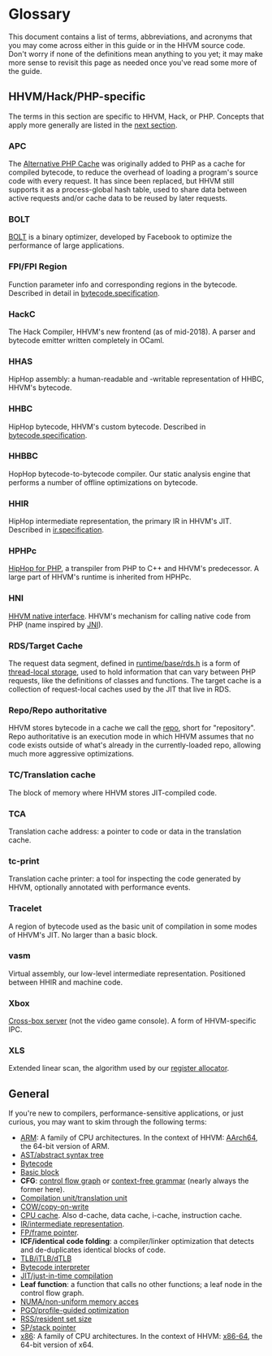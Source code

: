 # Glossary

This document contains a list of terms, abbreviations, and acronyms that you may
come across either in this guide or in the HHVM source code. Don't worry if none
of the definitions mean anything to you yet; it may make more sense to revisit
this page as needed once you've read some more of the guide.

## HHVM/Hack/PHP-specific

The terms in this section are specific to HHVM, Hack, or PHP. Concepts that
apply more generally are listed in the [next
section](glossary.md#general).

### APC

The [Alternative PHP Cache](http://php.net/manual/en/intro.apc.php) was
originally added to PHP as a cache for compiled bytecode, to reduce the overhead
of loading a program's source code with every request. It has since been
replaced, but HHVM still supports it as a process-global hash table, used to
share data between active requests and/or cache data to be reused by later
requests.

### BOLT

[BOLT](https://github.com/facebookincubator/BOLT) is a binary optimizer,
developed by Facebook to optimize the performance of large applications.

### FPI/FPI Region

Function parameter info and corresponding regions in the bytecode. Described in
detail in [bytecode.specification](../bytecode.specification).

### HackC

The Hack Compiler, HHVM's new frontend (as of mid-2018). A parser and bytecode
emitter written completely in OCaml.

### HHAS

HipHop assembly: a human-readable and -writable representation of HHBC, HHVM's
bytecode.

### HHBC

HipHop bytecode, HHVM's custom bytecode. Described in
[bytecode.specification](../bytecode.specification).

### HHBBC

HopHop bytecode-to-bytecode compiler. Our static analysis engine that performs a
number of offline optimizations on bytecode.

### HHIR

HipHop intermediate representation, the primary IR in HHVM's JIT. Described in
[ir.specification](../ir.specification).

### HPHPc

[HipHop for PHP](https://en.wikipedia.org/wiki/HipHop_for_PHP), a transpiler
from PHP to C++ and HHVM's predecessor. A large part of HHVM's runtime is
inherited from HPHPc.

### HNI

[HHVM native interface](https://github.com/facebook/hhvm/wiki/Extension-API).
HHVM's mechanism for calling native code from PHP (name inspired by [JNI](https://en.wikipedia.org/wiki/Java_Native_Interface)).

### RDS/Target Cache

The request data segment, defined in
[runtime/base/rds.h](../../runtime/base/rds.h) is a form of [thread-local
storage](https://en.wikipedia.org/wiki/Thread-local_storage), used to hold
information that can vary between PHP requests, like the definitions of classes
and functions. The target cache is a collection of request-local caches used
by the JIT that live in RDS.

### Repo/Repo authoritative

HHVM stores bytecode in a cache we call the [repo](../repo), short for
"repository". Repo authoritative is an execution mode in which HHVM assumes that
no code exists outside of what's already in the currently-loaded repo, allowing
much more aggressive optimizations.

### TC/Translation cache

The block of memory where HHVM stores JIT-compiled code.

### TCA

Translation cache address: a pointer to code or data in the translation cache.

### tc-print

Translation cache printer: a tool for inspecting the code generated by HHVM,
optionally annotated with performance events.

### Tracelet

A region of bytecode used as the basic unit of compilation in some modes of
HHVM's JIT. No larger than a basic block.

### vasm

Virtual assembly, our low-level intermediate representation. Positioned between
HHIR and machine code.

### Xbox

[Cross-box server](../server.xbox_server) (not the video game console). A form
of HHVM-specific IPC.

### XLS

Extended linear scan, the algorithm used by our [register
allocator](../../runtime/vm/jit/vasm-xls.cpp).

## General

If you're new to compilers, performance-sensitive applications, or just curious,
you may want to skim through the following terms:

- [ARM](https://en.wikipedia.org/wiki/ARM_architecture): A family of CPU architectures. In the context of HHVM: [AArch64](https://en.wikipedia.org/wiki/ARM_architecture#AArch64), the 64-bit version of ARM.
- [AST/abstract syntax tree](https://en.wikipedia.org/wiki/Abstract_syntax_tree)
- [Bytecode](https://en.wikipedia.org/wiki/Bytecode)
- [Basic block](https://en.wikipedia.org/wiki/Basic_block)
- **CFG**: [control flow graph](https://en.wikipedia.org/wiki/Control_flow_graph) or [context-free grammar](https://en.wikipedia.org/wiki/Context-free_grammar) (nearly always the former here).
- [Compilation unit/translation unit](https://en.wikipedia.org/wiki/Translation_unit_(programming))
- [COW/copy-on-write](https://en.wikipedia.org/wiki/Copy-on-write)
- [CPU cache](https://en.wikipedia.org/wiki/CPU_cache). Also d-cache, data cache, i-cache, instruction cache.
- [IR/intermediate representation](https://en.wikipedia.org/wiki/Intermediate_representation).
- [FP/frame pointer](https://en.wikipedia.org/wiki/Call_stack#Stack_and_frame_pointers).
- **ICF/identical code folding**: a compiler/linker optimization that detects and de-duplicates identical blocks of code.
- [TLB/iTLB/dTLB](https://en.wikipedia.org/wiki/Translation_lookaside_buffer)
- [Bytecode interpreter](https://en.wikipedia.org/wiki/Interpreter_(computing)#Bytecode_interpreters)
- [JIT/just-in-time compilation](https://en.wikipedia.org/wiki/Just-in-time_compilation)
- **Leaf function**: a function that calls no other functions; a leaf node in the control flow graph.
- [NUMA/non-uniform memory acces](https://en.wikipedia.org/wiki/Non-uniform_memory_access)
- [PGO/profile-guided optimization](https://en.wikipedia.org/wiki/Profile-guided_optimization)
- [RSS/resident set size](https://en.wikipedia.org/wiki/Resident_set_size)
- [SP/stack pointer](https://en.wikipedia.org/wiki/Call_stack#Stack_and_frame_pointers)
- [x86](https://en.wikipedia.org/wiki/X86-64): A family of CPU architectures. In the context of HHVM: [x86-64](https://en.wikipedia.org/wiki/X86-64), the 64-bit version of x64.
